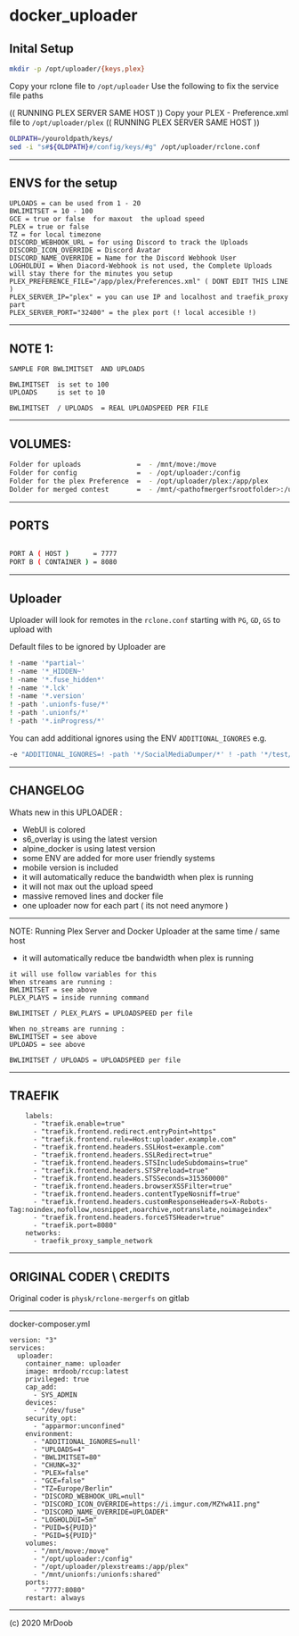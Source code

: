 # docker_uploader

## Inital Setup

```sh
mkdir -p /opt/uploader/{keys,plex}
```

Copy your rclone file to ``/opt/uploader``
Use the following to fix the service file paths

(( RUNNING PLEX SERVER SAME HOST ))
Copy your PLEX - Preference.xml file to ``/opt/uploader/plex``
(( RUNNING PLEX SERVER SAME HOST ))

```sh
OLDPATH=/youroldpath/keys/
sed -i "s#${OLDPATH}#/config/keys/#g" /opt/uploader/rclone.conf
```
-----

## ENVS for the setup 

```
UPLOADS = can be used from 1 - 20
BWLIMITSET = 10 - 100
GCE = true or false  for maxout  the upload speed 
PLEX = true or false
TZ = for local timezone 
DISCORD_WEBHOOK_URL = for using Discord to track the Uploads
DISCORD_ICON_OVERRIDE = Discord Avatar 
DISCORD_NAME_OVERRIDE = Name for the Discord Webhook User
LOGHOLDUI = When Diacord-Webhook is not used, the Complete Uploads will stay there for the minutes you setup
PLEX_PREFERENCE_FILE="/app/plex/Preferences.xml" ( DONT EDIT THIS LINE )
PLEX_SERVER_IP="plex" = you can use IP and localhost and traefik_proxy part 
PLEX_SERVER_PORT="32400" = the plex port (! local accesible !)
```

-----

## NOTE 1: 

``` 
SAMPLE FOR BWLIMITSET  AND UPLOADS 

BWLIMITSET  is set to 100
UPLOADS     is set to 10 

BWLIMITSET  / UPLOADS  = REAL UPLOADSPEED PER FILE 
```
-----

## VOLUMES:

```sh
Folder for uploads              =  - /mnt/move:/move
Folder for config               =  - /opt/uploader:/config
Folder for the plex Preference  =  - /opt/uploader/plex:/app/plex
Dolder for merged contest       =  - /mnt/<pathofmergerfsrootfolder>:/unionfs
```

-----

## PORTS 

```sh

PORT A ( HOST )      = 7777
PORT B ( CONTAINER ) = 8080

```

-----


## Uploader

Uploader will look for remotes in the ``rclone.conf``
starting with ``PG``, ``GD``, ``GS`` to upload with

Default files to be ignored by Uploader are

```sh
! -name '*partial~'
! -name '*_HIDDEN~'
! -name '*.fuse_hidden*'
! -name '*.lck'
! -name '*.version'
! -path '.unionfs-fuse/*'
! -path '.unionfs/*'
! -path '*.inProgress/*'
```

You can add additional ignores using the ENV ``ADDITIONAL_IGNORES`` e.g.

```sh
-e "ADDITIONAL_IGNORES=! -path '*/SocialMediaDumper/*' ! -path '*/test/*'"
```

-----

## CHANGELOG

Whats new in this UPLOADER : 

- WebUI is colored 
- s6_overlay is using the latest version 
- alpine_docker is using latest version
- some ENV are added for more user friendly systems
- mobile version is included 
- it will automatically reduce the bandwidth when plex is running
- it will not max out the upload speed
- massive removed lines and docker file
- one uploader now for each part ( its not need anymore )

-----

NOTE: Running Plex Server and Docker Uploader at the same time / same host
- it will automatically  reduce tbe bandwidth when plex is running
``` 
it will use follow variables for this 
When streams are running :
BWLIMITSET = see above 
PLEX_PLAYS = inside running command

BWLIMITSET / PLEX_PLAYS = UPLOADSPEED per file

When no_streams are running :
BWLIMITSET = see above
UPLOADS = see above 

BWLIMITSET / UPLOADS = UPLOADSPEED per file
```

-----

## TRAEFIK

```
    labels:
      - "traefik.enable=true"
      - "traefik.frontend.redirect.entryPoint=https"
      - "traefik.frontend.rule=Host:uploader.example.com"
      - "traefik.frontend.headers.SSLHost=example.com"
      - "traefik.frontend.headers.SSLRedirect=true"
      - "traefik.frontend.headers.STSIncludeSubdomains=true"
      - "traefik.frontend.headers.STSPreload=true"
      - "traefik.frontend.headers.STSSeconds=315360000"
      - "traefik.frontend.headers.browserXSSFilter=true"
      - "traefik.frontend.headers.contentTypeNosniff=true"
      - "traefik.frontend.headers.customResponseHeaders=X-Robots-Tag:noindex,nofollow,nosnippet,noarchive,notranslate,noimageindex"
      - "traefik.frontend.headers.forceSTSHeader=true"
      - "traefik.port=8080"
    networks:
      - traefik_proxy_sample_network
```

-----

## ORIGINAL CODER \ CREDITS

Original coder is ```physk/rclone-mergerfs``` on gitlab

-----

docker-composer.yml 

```
version: "3"
services:
  uploader:
    container_name: uploader
    image: mrdoob/rccup:latest
    privileged: true
    cap_add:
      - SYS_ADMIN
    devices:
      - "/dev/fuse"
    security_opt:
      - "apparmor:unconfined"
    environment:
      - "ADDITIONAL_IGNORES=null'
      - "UPLOADS=4"
      - "BWLIMITSET=80"
      - "CHUNK=32"
      - "PLEX=false"
      - "GCE=false"
      - "TZ=Europe/Berlin"
      - "DISCORD_WEBHOOK_URL=null"
      - "DISCORD_ICON_OVERRIDE=https://i.imgur.com/MZYwA1I.png"
      - "DISCORD_NAME_OVERRIDE=UPLOADER"
      - "LOGHOLDUI=5m"
      - "PUID=${PUID}"
      - "PGID=${PUID}"
    volumes:
      - "/mnt/move:/move"
      - "/opt/uploader:/config"
      - "/opt/uploader/plexstreams:/app/plex"
      - "/mnt/unionfs:/unionfs:shared"
    ports:
      - "7777:8080"
    restart: always

```
-----

(c) 2020 MrDoob 